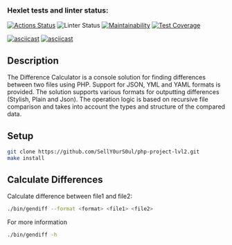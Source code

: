 ### Hexlet tests and linter status:
[![Actions Status](https://github.com/SellY0urS0ul/php-project-lvl2/workflows/hexlet-check/badge.svg)](https://github.com/SellY0urS0ul/php-project-lvl2/actions)
![Linter Status](https://github.com/SellY0urS0ul/php-project-lvl2/actions/workflows/github-actions.yml/badge.svg)
[![Maintainability](https://api.codeclimate.com/v1/badges/3235aa486867a055844c/maintainability)](https://codeclimate.com/github/SellY0urS0ul/php-project-lvl2/maintainability)
[![Test Coverage](https://api.codeclimate.com/v1/badges/3235aa486867a055844c/test_coverage)](https://codeclimate.com/github/SellY0urS0ul/php-project-lvl2/test_coverage)

[![asciicast](https://asciinema.org/a/MU53TDKwbqoZ84xcUBmMDFGcE.svg)](https://asciinema.org/a/MU53TDKwbqoZ84xcUBmMDFGcE)
[![asciicast](https://asciinema.org/a/8ioRKlQ7TKtb0W234wkFgLfDd.svg)](https://asciinema.org/a/8ioRKlQ7TKtb0W234wkFgLfDd)

## Description

The Difference Calculator is a console solution for finding differences between two files using PHP. Support for JSON, YML and YAML formats is provided. The solution supports various formats for outputting differences (Stylish, Plain and Json). The operation logic is based on recursive file comparison and takes into account the types and structure of the compared data.

## Setup

```sh
git clone https://github.com/SellY0urS0ul/php-project-lvl2.git
make install
```

## Calculate Differences

Calculate difference between file1 and file2:
```sh
./bin/gendiff --format <format> <file1> <file2> 
```

For more information
```sh
./bin/gendiff -h
```